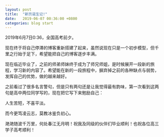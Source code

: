 ```yaml
---
layout: post
title:  "新页诞生记!"
date:   2019-06-07 00:36:00 +0800
categories: blog start
---
```


2019年6月7日0:36，全国高考前夕。

现在终于将自己停滞的博客重新搭建了起来，虽然说现在只是一个初步模型，但千里之行始于足下，希望能把自己的博客逐步丰满。

现在临近毕业了，之前的师弟师妹终于成为了师兄师姐，是时候展开一段新的旅程，学习新的内容了。希望能在新的一段旅程中，摒弃掉之前的各种缺点与弱势，发挥自己的优势，做的越来越好。

之前看过了很多名言警句，但是只有两句还是让我觉得最有韵味，第一次看到这两句是高中两位同学写的，现在把它写下来勉励自己：

人生苦短，不喜平淡。

而今更笃凌云志，莫教冰鉴负初心。

滟滟随波千万里，何处春江无月明！祝我及同级的伙伴们毕业顺利！也祝各位高三学子高考顺利！


